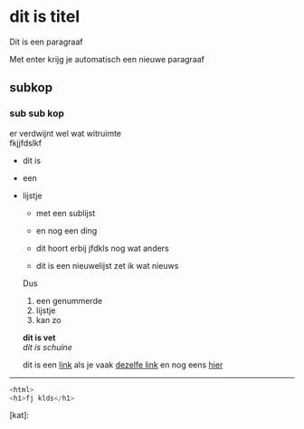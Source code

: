 # dit is titel

Dit is een paragraaf

Met enter krijg je automatisch een nieuwe paragraaf

## subkop
### sub sub kop

er verdwijnt wel wat witruimte  
fkjjfdslkf

* dit is
* een
* lijstje
  * met een sublijst
  * en nog een ding

  * dit hoort erbij jfdkls nog wat anders


  * dit is een nieuwelijst zet ik wat nieuws

  Dus
  1. een genummerde
  2. lijstje
  3. kan zo

  **dit is vet**  
  *dit is schuine*  

  dit is een [link](https://www.github.com)
 als je vaak [dezelfe link][link] en nog eens [hier][link]

---

```js
<html>
<h1>fj klds</h1>
```



[kat]:

 [link]: https://www.github.com/cmda-bt
